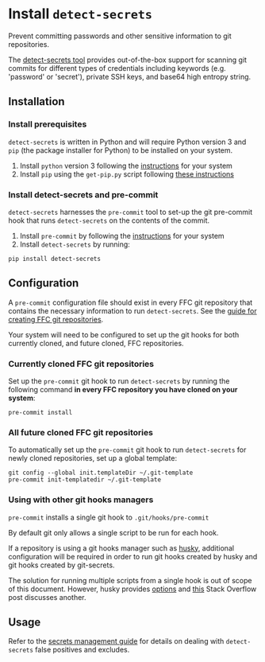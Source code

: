 # Install `detect-secrets`
Prevent committing passwords and other sensitive information to git repositories.

The [detect-secrets tool](https://github.com/Yelp/detect-secrets) provides out-of-the-box
support for scanning git commits for different types of credentials including keywords
(e.g. 'password' or 'secret'), private SSH keys, and base64 high entropy string.

## Installation
### Install prerequisites
`detect-secrets` is written in Python and will require Python version 3 and
`pip` (the package installer for Python) to be installed on your system.

1. Install `python` version 3 following the [instructions](https://www.python.org/downloads/) for your system
2. Install `pip` using the `get-pip.py` script following [these instructions](https://pip.pypa.io/en/stable/installing/)

### Install detect-secrets and pre-commit
`detect-secrets` harnesses the `pre-commit` tool to set-up the git pre-commit hook
that runs `detect-secrets` on the contents of the commit.

1. Install `pre-commit` by following the [instructions](https://pre-commit.com/#install) for your system
2. Install `detect-secrets` by running:

```
pip install detect-secrets
```

## Configuration
A `pre-commit` configuration file should exist in every FFC git repository that contains the necessary information to run `detect-secrets`. See the [guide for creating FFC git repositories](../../standards/source-code.md).

Your system will need to be configured to set up the git hooks for both currently cloned, and future cloned, FFC repositories.

### Currently cloned FFC git repositories
Set up the `pre-commit` git hook to run `detect-secrets` by running the following command **in every FFC repository you have cloned on your system**:

```
pre-commit install
```

### All future cloned FFC git repositories
To automatically set up the `pre-commit` git hook to run `detect-secrets` for newly cloned repositories, set up a global template:

```
git config --global init.templateDir ~/.git-template
pre-commit init-templatedir ~/.git-template
```

### Using with other git hooks managers
`pre-commit` installs a single git hook to `.git/hooks/pre-commit`

By default git only allows a single script to be run for each hook.

If a repository is using a git hooks manager such as
[husky](https://www.npmjs.com/package/husky), additional configuration will be
required in order to run git hooks created by husky and git hooks created by
git-secrets.

The solution for running multiple scripts from a single hook is out of scope of
this document. However, husky provides
[options](https://www.npmjs.com/package/husky#multiple-commands) and
[this](https://stackoverflow.com/a/26624598) Stack Overflow post discusses
another.

## Usage
Refer to the [secrets management guide](../secrets-management.md) for details on dealing
with `detect-secrets` false positives and excludes.
